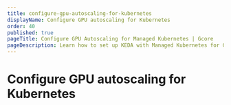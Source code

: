 ```yaml
---
title: configure-gpu-autoscaling-for-kubernetes
displayName: Configure GPU autoscaling for Kubernetes
order: 40
published: true
pageTitle: Configure GPU Autoscaling for Managed Kubernetes | Gcore
pageDescription: Learn how to set up KEDA with Managed Kubernetes for GPU scaling. 
---
```

# Configure GPU autoscaling for Kubernetes
